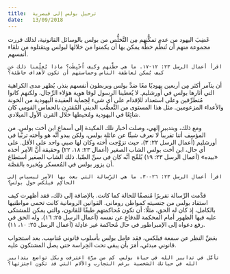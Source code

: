 ```yaml
---
title:  ترحيل بولس إلى قيصرية
date:   13/09/2018
---
```


غَضِبَ اليهود من عدم تمكُّنهم مِن التَّخلُّص من بولس بالوسائل القانونية، لذلك قررت مجموعة منهم أن تُنظِّم خطَّة يمكن بها أن يكمنوا من خلالها لبولس ويتقتلوه من تلقاء أنفسهم.

`اقرأ أعمال الرسل ٢٣: ١٢-١٧. ما هي خطَّتهم وكيف اُحْبِطَت؟ ماذا يُعلِّمنا ذلك عن كيف يُمكن لعاطفة الناس وحماستهم أن تكون لأهداف خاطئة؟`

أن يتآمر أكثر مِن أربعين يهوديًا معًا ضدَّ بولس ويربطون أنفسهم بنذر، يُظهر مدى الكراهية التي أثارها بولس في أورشليم. لا يُعطينا الرسول لوقا هوية هؤلاء الرِّجال، ولكنهم كانوا مُتطرِّفين وعلى استعداد للإقدام على أي شيء لِحِماية العقيدة اليهودية من الخونة والأعداء المزعومين. مثل هذا المستوى من التَّعصُّب الديني المُقترِن بالحماس القومي كان شائِعًا في اليهودية ومُحيطها خلال القرن الأول الميلادي.

ومع ذلك، وبتدبير إلهي، وصلت أخبار تلك المكيدة إلى أسماع ابن أخت بولس. من المؤسِف أننا تقريباً لا نعرف شيئًا عن عائلة بولس، ولكن يبدو أنَّه هو وأخته تربَّيا في أورشليم (أعمال الرسل ٢٢: ٣)، حيث تزوَّجت أخته وكان لها صبي واحد على الأقل. على أي حال، ابن أخت بولس الشاب الصغير (أعمال ٢٣: ١٨، ٢٢) وحقيقة أنَّ الآمِر أخذه «بيده» (أعمال الرسل ٢٣: ١٩) يُلمِّح أنَّه كان في سنِّ الصِّبا. ذلك الشاب الصغير استطاع أن يزور بولس في المُعسكر ويُخبره بالقصَّة.

`اقرأ أعمال الرسل ٢٣: ٢٦-٣٠. ما هي الرِّسالة التي بعث بها الآمِر ليسياس إلى الحاكِم فيلكس حول بولس؟`

قدَّمت الرِّسالة تقريرًا مُنصفًا للحالة كما كانت. بالإضافة إلى ذلك، فقد أظهرت كيف استفاد بولس من جنسيته كمواطن روماني. القوانين الرومانية كانت تحمي مواطنيها بالكامل، إذ كان له الحق، مثلًا: أن تكون مُحاكمتهم طبقًا للقانون، والتي يمكن للمشتكى عليه فيها الظهور أمام المحكمة للدفاع عن نفسه (أعمال الرسل ٢٥: ١٦)، وله الحق في رفع دعواه إلى الإمبراطور في حال مُحاكمة غير عادِلة (أعمال الرسل ٢٥: ١٠، ١١).

بغضِّ النظر عن سمعة فيلكس، فقد عامل بولس بأسلوب قانوني مُناسِب. بعد استجواب قانوني مبدئي، أمَرَ بأن يبقى تحت الحِراسة حتى يصل المشتكون عليه.

`تأمَّل في تدابير الله في حياة بولس. كم من مرَّة اعترفت وبكل تواضع بتدابير الله في حياتك الشخصية برغم التجارب والآلام التي قد تكون اجتزتها؟`